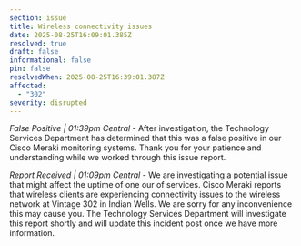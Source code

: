 ```yaml
---
section: issue
title: Wireless connectivity issues
date: 2025-08-25T16:09:01.385Z
resolved: true
draft: false
informational: false
pin: false
resolvedWhen: 2025-08-25T16:39:01.387Z
affected:
  - "302"
severity: disrupted
---
```

*False Positive | 01:39pm Central* - After investigation, the Technology Services Department has determined that this was a false positive in our Cisco Meraki monitoring systems. Thank you for your patience and understanding while we worked through this issue report.

*Report Received | 01:09pm Central* - We are investigating a potential issue that might affect the uptime of one our of services. Cisco Meraki reports that wireless clients are experiencing connectivity issues to the wireless network at Vintage 302 in Indian Wells. We are sorry for any inconvenience this may cause you. The Technology Services Department will investigate this report shortly and will update this incident post once we have more information.